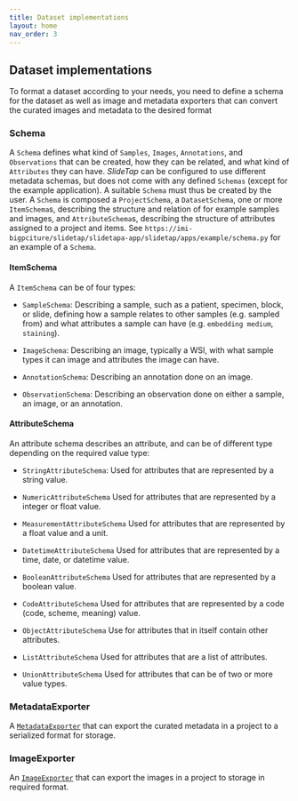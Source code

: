 ```yaml
---
title: Dataset implementations
layout: home
nav_order: 3
---
```


## Dataset implementations

To format a dataset according to your needs, you need to define a schema for the dataset as well as image and metadata exporters that can convert the curated images and metadata to the desired format

### Schema

A `Schema` defines what kind of `Samples`, `Images`, `Annotations`, and `Observations` that can be created, how they can be related, and what kind of `Attributes` they can have. _SlideTap_ can be configured to use different metadata schemas, but does not come with any defined `Schemas` (except for the example application). A suitable `Schema` must thus be created by the user. A `Schema` is composed a `ProjectSchema`, a `DatasetSchema`, one or more `ItemSchema`s, describing the structure and relation of for example samples and images, and `AttributeSchema`s, describing the structure of attributes assigned to a project and items. See `https://imi-bigpciture/slidetap/slidetapa-app/slidetap/apps/example/schema.py` for an example of a `Schema`.

#### ItemSchema

A `ItemSchema` can be of four types:

- `SampleSchema`: Describing a sample, such as a patient, specimen, block, or slide, defining how a sample relates to other samples (e.g. sampled from) and what attributes a sample can have (e.g. `embedding medium`, `staining`).

- `ImageSchema`: Describing an image, typically a WSI, with what sample types it can image and attributes the image can have.

- `AnnotationSchema`: Describing an annotation done on an image.

- `ObservationSchema`: Describing an observation done on either a sample, an image, or an annotation.

#### AttributeSchema

An attribute schema describes an attribute, and can be of different type depending on the required value type:

- `StringAttributeSchema`: Used for attributes that are represented by a string value.

- `NumericAttributeSchema` Used for attributes that are represented by a integer or float value.

- `MeasurementAttributeSchema` Used for attributes that are represented by a float value and a unit.

- `DatetimeAttributeSchema` Used for attributes that are represented by a time, date, or datetime value.

- `BooleanAttributeSchema` Used for attributes that are represented by a boolean value.

- `CodeAttributeSchema` Used for attributes that are represented by a code (code, scheme, meaning) value.

- `ObjectAttributeSchema` Use for attributes that in itself contain other attributes.

- `ListAttributeSchema` Used for attributes that are a list of attributes.

- `UnionAttributeSchema` Used for attributes that can be of two or more value types.

### MetadataExporter

A [`MetadataExporter`](https://imi-bigpciture/slidetap/slidetapa-app/slidetap/exporter/metadata_exporter.py) that can export the curated metadata in a project to a serialized format for storage.

### ImageExporter

An [`ImageExporter`](https://imi-bigpciture/slidetap/slidetapa-app/slidetap/exporter/image_exporter.py) that can export the images in a project to storage in required format.
